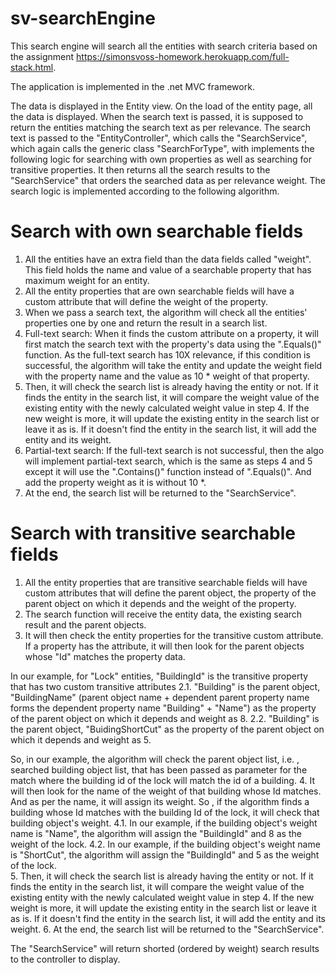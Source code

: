 # sv-searchEngine


This search engine will search all the entities with search criteria based on the assignment https://simonsvoss-homework.herokuapp.com/full-stack.html.

The application is implemented in the .net MVC framework.

The data is displayed in the Entity view. On the load of the entity page, all the data is displayed. When the search text is passed, it is supposed to return the entities matching the search text as per relevance. The search text is passed to the "EntityController", which calls the "SearchService", which again calls the generic class "SearchForType", with implements the following logic for searching with own properties as well as searching for transitive properties. It then returns all the search results to the "SearchService" that orders the searched data as per relevance weight. The search logic is implemented according to the following algorithm.

# Search with own searchable fields
1. All the entities have an extra field than the data fields called "weight". This field holds the name and value of a searchable property that has maximum weight for an entity. 
2. All the entity properties that are own searchable fields will have a custom attribute that will define the weight of the property. 
3. When we pass a search text, the algorithm will check all the entities' properties one by one and return the result in a search list. 
4. Full-text search: When it finds the custom attribute on a property, it will first match the search text with the property's data using the ".Equals()" function. As the full-text search has 10X relevance, if this condition is successful, the algorithm will take the entity and update the weight field with the property name and the value as 10 * weight of that property.
5. Then, it will check the search list is already having the entity or not. 
If it finds the entity in the search list, it will compare the weight value of the existing entity with the newly calculated weight value in step 4. If the new weight is more, it will update the existing entity in the search list or leave it as is.
If it doesn't find the entity in the search list, it will add the entity and its weight.
6. Partial-text search: If the full-text search is not successful, then the algo will implement partial-text search, which is the same as steps 4 and 5 except 
it will use the ".Contains()" function instead of ".Equals()".
And add the property weight as it is without 10 *.
7. At the end, the search list will be returned to the "SearchService". 

# Search with transitive searchable fields
1. All the entity properties that are transitive searchable fields will have custom attributes that will define the parent object, the property of the parent object on which it depends and the weight of the property. 
2. The search function will receive the entity data, the existing search result and the parent objects.
3. It will then check the entity properties for the transitive custom attribute. If a property has the attribute, it will then look for the parent objects whose "Id" matches the property data. 

In our example, for "Lock" entities, "BuildingId" is the transitive property that has two custom transitive attributes
     	2.1. "Building" is the parent object,  "BuildingName" (parent object name + dependent parent property name forms the dependent property name "Building" + "Name") as the property of the parent object on which it depends and weight as 8.
	2.2. "Building" is the parent object,  "BuidingShortCut" as the property of the parent object on which it depends and weight as 5.

So, in our example, the algorithm will check the parent object list, i.e. , searched building object list, that has been passed as parameter for the match where the building id of the lock will match the id of a building. 
4. It will then look for the name of the weight of that building whose Id matches. And as per the name, it will assign its weight. So , if the algorithm finds a building whose Id matches with the building Id of the lock, it will check that building object's weight. 
	4.1. In our example, if the building object's weight name is "Name", the algorithm will assign the "BuildingId" and 8 as the weight of the lock.
	4.2. In our example, if the building object's weight name is "ShortCut", the algorithm will assign the "BuildingId" and 5 as the weight of the lock.  
5. Then, it will check the search list is already having the entity or not. 
If it finds the entity in the search list, it will compare the weight value of the existing entity with the newly calculated weight value in step 4. If the new weight is more, it will update the existing entity in the search list or leave it as is.
If it doesn't find the entity in the search list, it will add the entity and its weight.
6. At the end, the search list will be returned to the "SearchService". 

The "SearchService" will return shorted (ordered by weight) search results to the controller to display.

